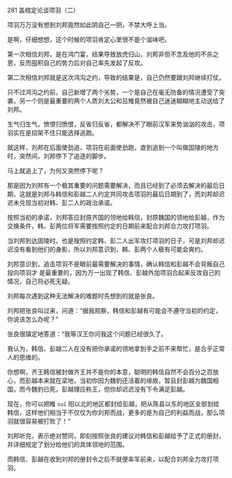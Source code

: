 281 盖棺定论谈项羽（二）



项羽万万没有想到刘邦竟然如此阴自己一把，不禁大呼上当。

是啊，仔细想想，这个时候的项羽肯定心里很不是个滋味吧。

第一次相信刘邦，是在鸿门宴，结果导致放虎归山，刘邦非但不念及他的不杀之恩，反而囤积自己的势力后对自己率先发起了反攻。

第二次相信刘邦就是这次鸿沟之约，导致的结果是，自己仍然要跟刘邦继续打仗。

只不过鸿沟之约前，自己新增了两个劣势，一个是自己在毫无防备的情况遭受了突袭，另一个则是最重要的两个人质刘太公和吕雉竟然被自己迷迷糊糊地主动送给了刘邦。



生气归生气，愤恨归愤恨，反省归反省，都解决不了眼前汉军来势汹汹的攻击，项羽实在是招架不住只能选择逃跑。

就这样，刘邦在后面使劲追，项羽在前面使劲跑，直到追到一个叫做固陵的地方时，突然间，刘邦停下了追逐的脚步。

马上就追上了，为何又突然停下呢？

那是因为刘邦有一个极其重要的问题需要解决，而且已经到了必须去解决的最后日期，这就是刘邦与韩信和彭越二人约定共同攻击项羽的最后日期到了，而刘邦却迟迟未兑现当初对韩、彭二人的政治承诺。



按照当初的承诺，刘邦答应封原齐国的领地给韩信，封原魏国的领地给彭越，作为交换条件，韩、彭两位将军需要按照约定的日期前来配合刘邦合力攻打项羽。

当刘邦到达固陵时，也是按照约定韩、彭二人出军攻打项羽的日子，可是刘邦却迟迟没有看到他们的身影，所以刘邦意识到，韩、彭两个人极有可能会爽约。

刘邦意识到，追击项羽不是眼前最需要解决的事情，确认韩信和彭越不会背叛自己投向项羽才
是最重要的，因为万一出现了韩信、彭越外加项羽合起来反攻自己的情况，自己将必死无疑。

刘邦每次遇到这种无法解决的难题时先想到的就是张良。

刘邦把张良叫过来，问道：“据我观察，韩信和彭越有可能会不遵守当初的约定，你说该怎么办呢？”

张良很镇定地答道：“我等汉王你问我这个问题已经很久了。

我认为，韩信、彭越二人在没有把你承诺的领地拿到手之前不来帮忙，是合乎正常人的思维的。

你想啊，齐王韩信被封做齐王并不是你的本意，聪明的韩信自然不会百分之百放心，而彭越本来就在梁地，当初你因为魏豹还活着的缘故，暂且封彭越为魏国相国，而今魏豹已死，彭越理应称王，但你却迟迟没有下令满足彭越。

现在，你可以把睢 `suī` 阳以北的地区都封给彭越，把从陈县以东的地区全部划给韩信，这样他们相当于不仅仅为你刘邦而战，更多的是为自己的利益而战，那么项羽就很容易被打败了！”

刘邦听完，表示绝对赞同，即刻按照张良的建议对韩信和彭越给予了正式的册封，并详细规定了划分给他们的具体领地的范围。

而韩信、彭越在收到刘邦的册封令之后不就便率军前来，以配合刘邦全力攻打项羽。

